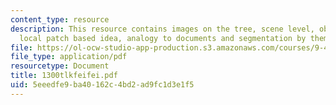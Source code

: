 ```yaml
---
content_type: resource
description: This resource contains images on the tree, scene level, object level,
  local patch based idea, analogy to documents and segmentation by themes.
file: https://ol-ocw-studio-app-production.s3.amazonaws.com/courses/9-459-scene-understanding-symposium-spring-2006/5eeedfe9ba40162c4bd2ad9fc1d3e1f5_1300tlkfeifei.pdf
file_type: application/pdf
resourcetype: Document
title: 1300tlkfeifei.pdf
uid: 5eeedfe9-ba40-162c-4bd2-ad9fc1d3e1f5
---
```


